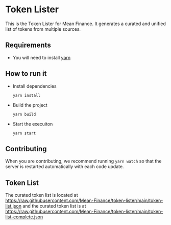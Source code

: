 # Token Lister

This is the Token Lister for Mean Finance. It generates a curated and unified list of tokens from multiple sources.

## Requirements

- You will need to install [yarn](https://classic.yarnpkg.com/en/docs/install/)

## How to run it

- Install dependencies

  `yarn install`

- Build the project

  `yarn build`

- Start the execuiton

  `yarn start`

## Contributing

When you are contributing, we recommend running `yarn watch` so that the server is restarted automatically with each code update.

## Token List

The curated token list is located at https://raw.githubusercontent.com/Mean-Finance/token-lister/main/token-list.json and the curated token list is at https://raw.githubusercontent.com/Mean-Finance/token-lister/main/token-list-complete.json 


